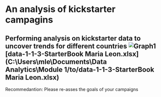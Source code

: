 # An analysis of kickstarter campagins
Performing analysis on kickstarter data to uncover trends for different countries
![Graph1](https://user-images.githubusercontent.com/76540704/103242834-a96c5980-4925-11eb-9930-880979421cfd.PNG)
[data-1-1-3-StarterBook Maria Leon.xlsx](C:\Users\mle\Documents\Data Analytics\Module 1/to/data-1-1-3-StarterBook Maria Leon.xlsx)
---
Recommedantion: Please re-asses the goals of your campaigns
